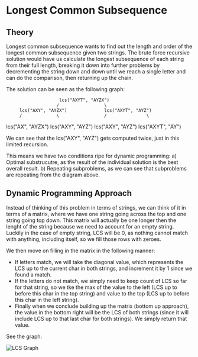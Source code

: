 # Longest Common Subsequence

## Theory
Longest common subsequence wants to find out the length and order of the longest common subsequence
given two strings.  The brute force recursive solution would have us calculate the longest subsequence
of each string from their full length, breaking it down into further problems by decrementing the
string down and down until we reach a single letter and can do the comparison, then returning up
the chain.

The solution can be seen as the following graph:

                        lcs("AXYT", "AYZX")
                       /                 \
         lcs("AXY", "AYZX")              lcs("AXYT", "AYZ")
         /             \                 /               \     
lcs("AX", "AYZX") lcs("AXY", "AYZ")   lcs("AXY", "AYZ") lcs("AXYT", "AY")

We can see that the lcs("AXY", "AYZ") gets computed twice, just in this limited recursion.

This means we have two conditions ripe for dynamic programming:
  a) Optimal substrucutre, as the result of the individual solution is the best overall result.
  b) Repeating subproblems, as we can see that subproblems are repeating from the diagram above.

## Dynamic Programming Approach
Instead of thinking of this problem in terms of strings, we can think of it in terms of a matrix,
where we have one string going across the top and one string going top down.  This matrix will
actually be one longer then the lenght of the string because we need to account for an empty string.
Luckily in the case of empty string, LCS will be 0, as nothing cannot match with anything, including
itself, so we fill those rows with zeroes.

We then move on filling in the matrix in the following manner:
  * If letters match, we will take the diagonal value, which represents the LCS up to the current char
  in both strings, and increment it by 1 since we found a match.
  * If the letters do not match, we simply need to keep count of LCS so far for that string, so we 
  tke the max of the value to the left (LCS up to before this char in the top string) and value
  to the top (LCS up to before this char in the left string).
  * Finally when we conclude building up the matrix (bottom up approach), the value in the bottom
  right will be the LCS of both strings (since it will include LCS up to that last char for both
  strings). We simply return that value.

See the graph:

![LCS Graph](http://www.geeksforgeeks.org/wp-content/uploads/Longest-Common-Subsequence.png "LCS Graph")